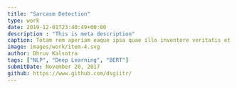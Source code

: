 ```yaml
---
title: "Sarcasm Detection"
type: work
date: 2019-12-01T23:40:49+00:00
description : "This is meta description"
caption: Totam rem aperiam eaque ipsa quae illo inventore veritatis et quasi architebetea...
image: images/work/item-4.svg
author: Dhruv Kalsotra
tags: ["NLP", "Deep Learning", "BERT"]
submitDate: November 20, 2017
github: https://www.github.com/dsgiitr/
---
```

